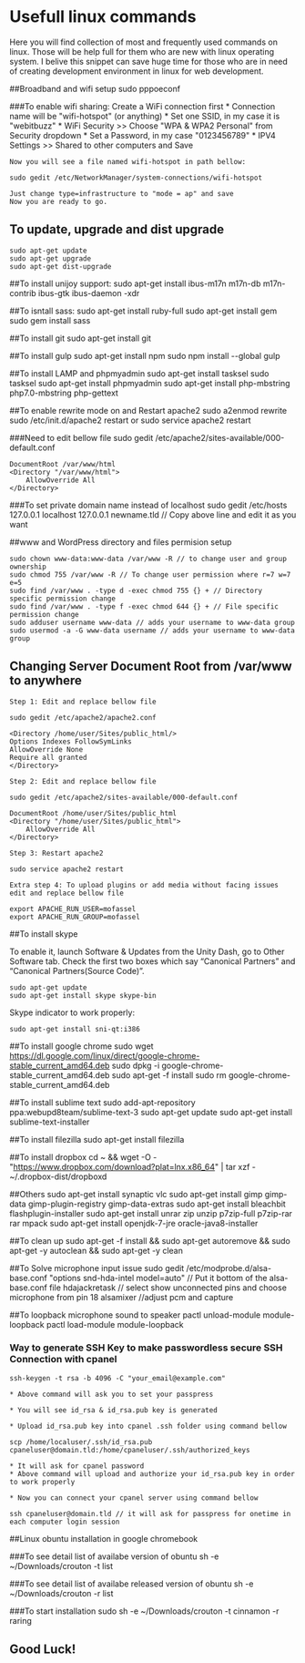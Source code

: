 # Usefull linux commands

Here you will find collection of most and frequently used commands on linux. Those will be help full for them who are new with linux operating system.  I belive this snippet can save huge time for those who are in need of creating development environment in linux for web development.  

##Broadband and wifi setup
	sudo pppoeconf 

###To enable wifi sharing:
	Create a WiFi connection first
	* Connection name will be "wifi-hotspot" (or anything)
	* Set one SSID, in my case it is "webitbuzz"
	* WiFi Security >> Choose "WPA & WPA2 Personal" from Security dropdown
	* Set a Password, in my case "0123456789"
	* IPV4 Settings >> Shared to other computers and Save	

	Now you will see a file named wifi-hotspot in path bellow:

	sudo gedit /etc/NetworkManager/system-connections/wifi-hotspot

	Just change type=infrastructure to "mode = ap" and save
	Now you are ready to go.

## To update, upgrade and dist upgrade
	sudo apt-get update
	sudo apt-get upgrade
	sudo apt-get dist-upgrade

##To install unijoy support:
	sudo apt-get install ibus-m17n m17n-db m17n-contrib ibus-gtk
	ibus-daemon -xdr

##To isntall sass:
	sudo apt-get install ruby-full
	sudo apt-get install gem
	sudo gem install sass

##To install git
	sudo apt-get install git

##To install gulp
	sudo apt-get install npm
	sudo npm install --global gulp

##To install LAMP and phpmyadmin
	sudo apt-get install tasksel
	sudo tasksel
	sudo apt-get install phpmyadmin
	sudo apt-get install php-mbstring php7.0-mbstring php-gettext

##To enable rewrite mode on and Restart apache2
	sudo a2enmod rewrite
	sudo /etc/init.d/apache2 restart
	or
	sudo service apache2 restart

###Need to edit bellow file
	sudo gedit /etc/apache2/sites-available/000-default.conf

	DocumentRoot /var/www/html
	<Directory "/var/www/html">
		AllowOverride All
	</Directory>
###To set private domain name instead of localhost
	sudo gedit /etc/hosts
	127.0.0.1 	localhost
	127.0.0.1 	newname.tld // Copy above line and edit it as you want

##www and WordPress directory and files permision setup

	sudo chown www-data:www-data /var/www -R // to change user and group ownership
	sudo chmod 755 /var/www -R // To change user permission where r=7 w=7 e=5
	sudo find /var/www . -type d -exec chmod 755 {} + // Directory specific permission change
	sudo find /var/www . -type f -exec chmod 644 {} + // File specific permission change
	sudo adduser username www-data // adds your username to www-data group
	sudo usermod -a -G www-data username // adds your username to www-data group

## Changing Server Document Root from /var/www to anywhere

	Step 1: Edit and replace bellow file

	sudo gedit /etc/apache2/apache2.conf

	<Directory /home/user/Sites/public_html/>
	Options Indexes FollowSymLinks
	AllowOverride None
	Require all granted
	</Directory> 

	Step 2: Edit and replace bellow file

	sudo gedit /etc/apache2/sites-available/000-default.conf

	DocumentRoot /home/user/Sites/public_html
	<Directory "/home/user/Sites/public_html">
		AllowOverride All
	</Directory>

	Step 3: Restart apache2

	sudo service apache2 restart

	Extra step 4: To upload plugins or add media without facing issues edit and replace bellow file

	export APACHE_RUN_USER=mofassel
	export APACHE_RUN_GROUP=mofassel

##To install skype

To enable it, launch Software & Updates from the Unity Dash, go to Other Software tab. Check the first two boxes which say “Canonical Partners” and “Canonical Partners(Source Code)”.

	sudo apt-get update
	sudo apt-get install skype skype-bin

Skype indicator to work properly:

	sudo apt-get install sni-qt:i386

##To install google chrome
	sudo wget https://dl.google.com/linux/direct/google-chrome-stable_current_amd64.deb
	sudo dpkg -i google-chrome-stable_current_amd64.deb
	sudo apt-get -f install
	sudo rm google-chrome-stable_current_amd64.deb

##To install sublime text
	sudo add-apt-repository ppa:webupd8team/sublime-text-3
	sudo apt-get update
	sudo apt-get install sublime-text-installer

##To install filezilla
	sudo apt-get install filezilla

##To install dropbox
	cd ~ && wget -O - "https://www.dropbox.com/download?plat=lnx.x86_64" | tar xzf -
	~/.dropbox-dist/dropboxd

##Others
	sudo apt-get install synaptic vlc 
	sudo apt-get install gimp gimp-data gimp-plugin-registry gimp-data-extras 
	sudo apt-get install bleachbit flashplugin-installer 
	sudo apt-get install unrar zip unzip p7zip-full p7zip-rar rar mpack
	sudo apt-get install openjdk-7-jre oracle-java8-installer

##To clean up
	sudo apt-get -f install && sudo apt-get autoremove &&
	sudo apt-get -y autoclean && sudo apt-get -y clean

##To Solve microphone input issue
	sudo gedit /etc/modprobe.d/alsa-base.conf
	"options snd-hda-intel model=auto" // Put it bottom of the alsa-base.conf file
	hdajackretask // select show unconnected pins and choose microphone from pin 18
	alsamixer //adjust pcm and capture


##To loopback microphone sound to speaker
	pactl unload-module module-loopback
	pactl load-module module-loopback


### Way to generate SSH Key to make passwordless secure SSH Connection with cpanel

	ssh-keygen -t rsa -b 4096 -C "your_email@example.com"

	* Above command will ask you to set your passpress

	* You will see id_rsa & id_rsa.pub key is generated

	* Upload id_rsa.pub key into cpanel .ssh folder using command bellow
	
	scp /home/localuser/.ssh/id_rsa.pub cpaneluser@domain.tld:/home/cpaneluser/.ssh/authorized_keys

	* It will ask for cpanel password
	* Above command will upload and authorize your id_rsa.pub key in order to work properly

	* Now you can connect your cpanel server using command bellow

	ssh cpaneluser@domain.tld // it will ask for passpress for onetime in each computer login session


##Linux obuntu installation in google chromebook

###To see detail list of availabe version of obuntu
	sh -e ~/Downloads/crouton -t list

###To see detail list of availabe released version of obuntu
	sh -e ~/Downloads/crouton -r list

###To start installation
	sudo sh -e ~/Downloads/crouton -t cinnamon -r raring


## Good Luck!
